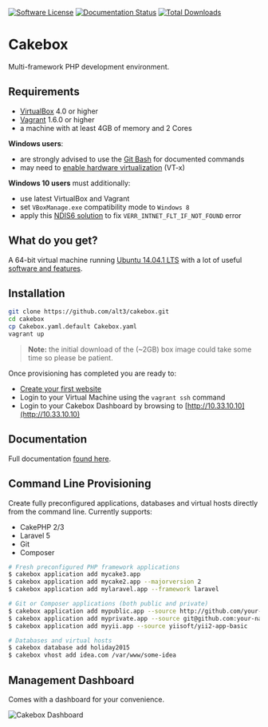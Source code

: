 [![Software License](https://img.shields.io/badge/license-MIT-brightgreen.svg?style=flat-square)](.cakebox/LICENSE.txt)
[![Documentation Status](https://readthedocs.org/projects/cakebox/badge?style=flat-square)](https://cakebox.readthedocs.org)
[![Total Downloads](https://img.shields.io/packagist/dt/alt3/cakebox-console.svg?style=flat-square)](https://packagist.org/packages/alt3/cakebox-console)

# Cakebox

Multi-framework PHP development environment.

## Requirements

+ [VirtualBox](https://www.virtualbox.org/wiki/Downloads) 4.0 or higher
+ [Vagrant](https://www.vagrantup.com/downloads.html) 1.6.0 or higher
+ a machine with at least 4GB of memory and 2 Cores

**Windows users**:

+ are strongly advised to use the
[Git Bash](http://git-scm.com/downloads) for documented commands
+ may need to [enable hardware virtualization](https://www.thomas-krenn.com/en/wiki/Activating_the_Intel_VT_Virtualization_Feature)
(VT-x)

**Windows 10 users** must additionally:
- use latest VirtualBox and Vagrant
- set `VBoxManage.exe` compatibility mode to `Windows 8`
- apply this [NDIS6 solution](http://stackoverflow.com/questions/33725779/failed-to-open-create-the-internal-network-vagrant-on-windows10) to fix `VERR_INTNET_FLT_IF_NOT_FOUND` error

## What do you get?

A 64-bit virtual machine running [Ubuntu 14.04.1 LTS](https://wiki.ubuntu.com/LTS)
with a lot of useful [software and features](http://cakebox.readthedocs.org/en/latest/features/).

## Installation

```bash
git clone https://github.com/alt3/cakebox.git
cd cakebox
cp Cakebox.yaml.default Cakebox.yaml
vagrant up
```

> **Note:** the initial download of the (~2GB) box image could take some time
> so please be patient.

Once provisioning has completed you are ready to:

- [Create your first website](http://cakebox.readthedocs.org/en/latest/tutorials/creating-your-first-website/)
- Login to your Virtual Machine using the ``vagrant ssh`` command
- Login to your Cakebox Dashboard by browsing to [http://10.33.10.10](http://10.33.10.10)

## Documentation

Full documentation [found here](http://cakebox.readthedocs.org/en/latest/).


## Command Line Provisioning

Create fully preconfigured applications, databases and virtual hosts
directly from the command line. Currently supports:

+ CakePHP 2/3
+ Laravel 5
+ Git
+ Composer

```bash
# Fresh preconfigured PHP framework applications
$ cakebox application add mycake3.app
$ cakebox application add mycake2.app --majorversion 2
$ cakebox application add mylaravel.app --framework laravel

# Git or Composer applications (both public and private)
$ cakebox application add mypublic.app --source http://github.com/your-name/repository
$ cakebox application add myprivate.app --source git@github.com:your-name/repository.git
$ cakebox application add myyii.app --source yiisoft/yii2-app-basic

# Databases and virtual hosts
$ cakebox database add holiday2015
$ cakebox vhost add idea.com /var/www/some-idea
```

## Management Dashboard

Comes with a dashboard for your convenience.

![Cakebox Dashboard](docs/sources/img/cakebox-dashboard.png)
